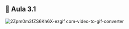 ## :open_file_folder: Aula 3.1

![2Zpm0m3fZS6Kh6X-ezgif com-video-to-gif-converter](https://github.com/FabioFlorencio/Grid-CSS/assets/78650091/120f6567-70f8-4b66-8064-af36e29dc16b)